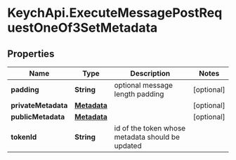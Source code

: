 # KeychApi.ExecuteMessagePostRequestOneOf3SetMetadata

## Properties

Name | Type | Description | Notes
------------ | ------------- | ------------- | -------------
**padding** | **String** | optional message length padding | [optional] 
**privateMetadata** | [**Metadata**](Metadata.md) |  | [optional] 
**publicMetadata** | [**Metadata**](Metadata.md) |  | [optional] 
**tokenId** | **String** | id of the token whose metadata should be updated | 


